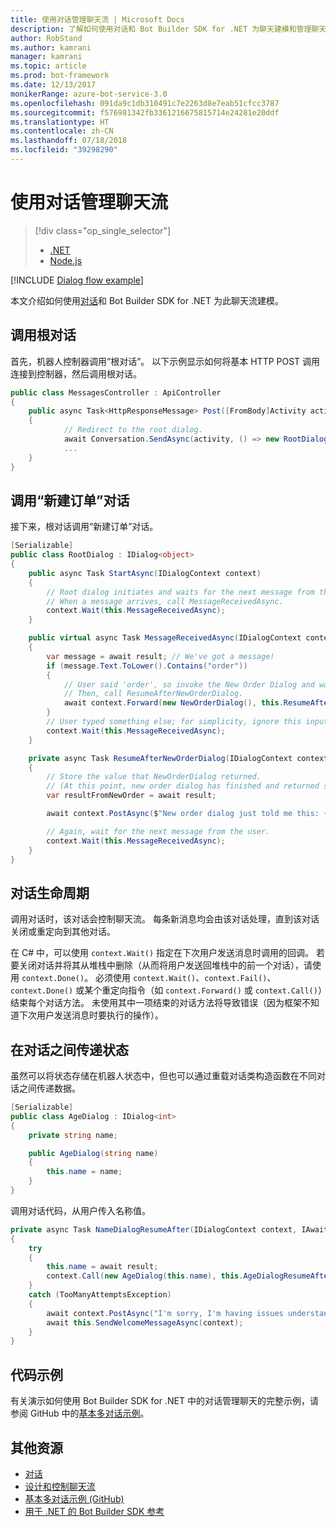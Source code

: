 ```yaml
---
title: 使用对话管理聊天流 | Microsoft Docs
description: 了解如何使用对话和 Bot Builder SDK for .NET 为聊天建模和管理聊天流。
author: RobStand
ms.author: kamrani
manager: kamrani
ms.topic: article
ms.prod: bot-framework
ms.date: 12/13/2017
monikerRange: azure-bot-service-3.0
ms.openlocfilehash: 091da9c1db310491c7e2263d8e7eab51cfcc3787
ms.sourcegitcommit: f576981342fb3361216675815714e24281e20ddf
ms.translationtype: HT
ms.contentlocale: zh-CN
ms.lasthandoff: 07/18/2018
ms.locfileid: "39298290"
---
```

# <a name="manage-conversation-flow-with-dialogs"></a>使用对话管理聊天流
> [!div class="op_single_selector"]
> - [.NET](../dotnet/bot-builder-dotnet-manage-conversation-flow.md)
> - [Node.js](../nodejs/bot-builder-nodejs-dialog-manage-conversation-flow.md)

[!INCLUDE [Dialog flow example](../includes/snippet-dotnet-manage-conversation-flow-intro.md)]

本文介绍如何使用[对话](bot-builder-dotnet-dialogs.md)和 Bot Builder SDK for .NET 为此聊天流建模。 

## <a name="invoke-the-root-dialog"></a>调用根对话

首先，机器人控制器调用“根对话”。 以下示例显示如何将基本 HTTP POST 调用连接到控制器，然后调用根对话。 

```cs
public class MessagesController : ApiController
{
    public async Task<HttpResponseMessage> Post([FromBody]Activity activity)
    {
            // Redirect to the root dialog.
            await Conversation.SendAsync(activity, () => new RootDialog()); 
            ...
    }
}
```

## <a name="invoke-the-new-order-dialog"></a>调用“新建订单”对话

接下来，根对话调用“新建订单”对话。 

```cs
[Serializable]
public class RootDialog : IDialog<object>
{
    public async Task StartAsync(IDialogContext context)
    {
        // Root dialog initiates and waits for the next message from the user. 
        // When a message arrives, call MessageReceivedAsync.
        context.Wait(this.MessageReceivedAsync); 
    }

    public virtual async Task MessageReceivedAsync(IDialogContext context, IAwaitable<IMessageActivity> result)
    {
        var message = await result; // We've got a message!
        if (message.Text.ToLower().Contains("order"))
        {
            // User said 'order', so invoke the New Order Dialog and wait for it to finish.
            // Then, call ResumeAfterNewOrderDialog.
            await context.Forward(new NewOrderDialog(), this.ResumeAfterNewOrderDialog, message, CancellationToken.None);
        }
        // User typed something else; for simplicity, ignore this input and wait for the next message.
        context.Wait(this.MessageReceivedAsync);
    }

    private async Task ResumeAfterNewOrderDialog(IDialogContext context, IAwaitable<string> result)
    {
        // Store the value that NewOrderDialog returned. 
        // (At this point, new order dialog has finished and returned some value to use within the root dialog.)
        var resultFromNewOrder = await result;

        await context.PostAsync($"New order dialog just told me this: {resultFromNewOrder}");

        // Again, wait for the next message from the user.
        context.Wait(this.MessageReceivedAsync);
    }
}
```

## <a id="dialog-lifecycle"></a> 对话生命周期

调用对话时，该对话会控制聊天流。 每条新消息均会由该对话处理，直到该对话关闭或重定向到其他对话。 

在 C# 中，可以使用 `context.Wait()` 指定在下次用户发送消息时调用的回调。 若要关闭对话并将其从堆栈中删除（从而将用户发送回堆栈中的前一个对话），请使用 `context.Done()`。 必须使用 `context.Wait()`、`context.Fail()`、`context.Done()` 或某个重定向指令（如 `context.Forward()` 或 `context.Call()`）结束每个对话方法。 未使用其中一项结束的对话方法将导致错误（因为框架不知道下次用户发送消息时要执行的操作）。

## <a name="passing-state-between-dialogs"></a>在对话之间传递状态

虽然可以将状态存储在机器人状态中，但也可以通过重载对话类构造函数在不同对话之间传递数据。

```cs
[Serializable]
public class AgeDialog : IDialog<int>
{
    private string name;

    public AgeDialog(string name)
    {
        this.name = name;
    }
}
 ```

调用对话代码，从用户传入名称值。

```cs
private async Task NameDialogResumeAfter(IDialogContext context, IAwaitable<string> result)
{
    try
    {
        this.name = await result;
        context.Call(new AgeDialog(this.name), this.AgeDialogResumeAfter);
    }
    catch (TooManyAttemptsException)
    {
        await context.PostAsync("I'm sorry, I'm having issues understanding you. Let's try again.");
        await this.SendWelcomeMessageAsync(context);
    }
}
```

## <a name="sample-code"></a>代码示例 

有关演示如何使用 Bot Builder SDK for .NET 中的对话管理聊天的完整示例，请参阅 GitHub 中的<a href="https://github.com/Microsoft/BotBuilder-Samples/tree/master/CSharp/core-BasicMultiDialog" target="_blank">基本多对话示例</a>。

## <a name="additional-resources"></a>其他资源

- [对话](bot-builder-dotnet-dialogs.md)
- [设计和控制聊天流](../bot-service-design-conversation-flow.md)
- <a href="https://github.com/Microsoft/BotBuilder-Samples/tree/master/CSharp/core-BasicMultiDialog" target="_blank">基本多对话示例 (GitHub)</a>
- <a href="/dotnet/api/?view=botbuilder-3.11.0" target="_blank">用于 .NET 的 Bot Builder SDK 参考</a>
